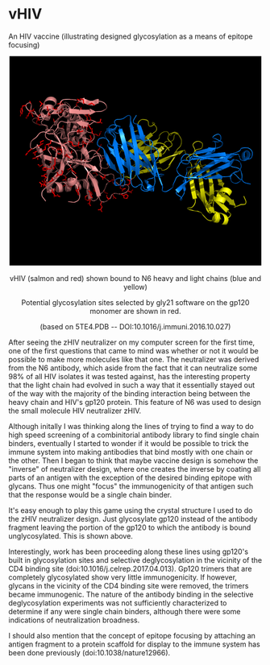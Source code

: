 # vHIV
An HIV vaccine (illustrating designed glycosylation as a means of epitope focusing)
<p align="center">
  <img src="vHIV.png" width="500"/>
</p>
<p align="center">
  vHIV (salmon and red) shown bound to N6 heavy and light chains (blue and yellow)
</p>
<p align="center">
  Potential glycosylation sites selected by gly21 software on the gp120 monomer are shown in red.
</p>
<p align="center">
  (based on 5TE4.PDB -- DOI:10.1016/j.immuni.2016.10.027)
</p>
<p>
After seeing the zHIV neutralizer on my computer screen for the first time, one of the first questions that came to mind was whether or not it would be possible to make more molecules like that one. The neutralizer was derived from the N6 antibody, which aside from the fact that it can neutralize some 98% of all HIV isolates it was tested against, has the interesting property that the light chain had evolved in such a way that it essentially stayed out of the way with the majority of the binding interaction being between the heavy chain and HIV's gp120 protein. This feature of N6 was used to design the small molecule HIV neutralizer zHIV.

Although initally I was thinking along the lines of trying to find a way to do high speed screening of a combinitorial antibody library to find single chain binders, eventually I started to wonder if it would be possible to trick the immune system into making antibodies that bind mostly with one chain or the other. Then I began to think that maybe vaccine design is somehow the "inverse" of neutralizer design, where one creates the inverse by coating all parts of an antigen with the exception of the desired binding epitope with glycans. Thus one might "focus" the immunogenicity of that antigen such that the response would be a single chain binder.
</p>
<p>
It's easy enough to play this game using the crystal structure I used to do the zHIV neutralizer design. Just glycosylate gp120 instead of the antibody fragment leaving the portion of the gp120 to which the antibody is bound unglycosylated. This is shown above.
</p>
<p>
Interestingly, work has been proceeding along these lines using gp120's built in glycosylation sites and selective deglycosylation in the vicinity of the CD4 binding site (doi:10.1016/j.celrep.2017.04.013). Gp120 trimers that are completely glycosylated show very little immunogenicity. If however, glycans in the vicinity of the CD4 binding site were removed, the trimers became immunogenic. The nature of the antibody binding in the selective deglycosylation experiments was not sufficiently characterized to determine if any were single chain binders, although there were some indications of neutralization broadness.
</p>
<p>
I should also mention that the concept of epitope focusing by attaching an antigen fragment to a protein scaffold for display to the immune system has been done previously (doi:10.1038/nature12966).
</p>
